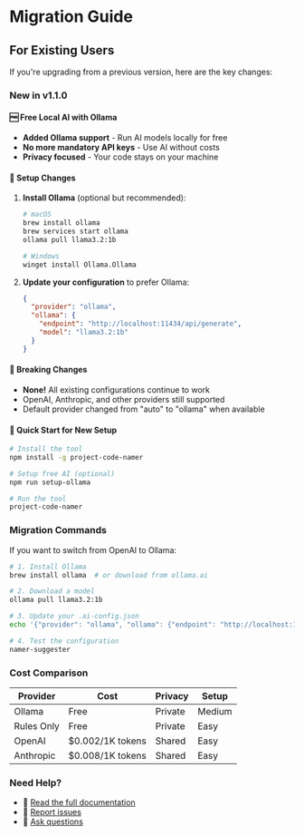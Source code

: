 # Migration Guide

## For Existing Users

If you're upgrading from a previous version, here are the key changes:

### New in v1.1.0

#### 🆓 Free Local AI with Ollama

- **Added Ollama support** - Run AI models locally for free
- **No more mandatory API keys** - Use AI without costs
- **Privacy focused** - Your code stays on your machine

#### 🔧 Setup Changes

1. **Install Ollama** (optional but recommended):

   ```bash
   # macOS
   brew install ollama
   brew services start ollama
   ollama pull llama3.2:1b

   # Windows
   winget install Ollama.Ollama
   ```

2. **Update your configuration** to prefer Ollama:
   ```json
   {
     "provider": "ollama",
     "ollama": {
       "endpoint": "http://localhost:11434/api/generate",
       "model": "llama3.2:1b"
     }
   }
   ```

#### 🔄 Breaking Changes

- **None!** All existing configurations continue to work
- OpenAI, Anthropic, and other providers still supported
- Default provider changed from "auto" to "ollama" when available

#### 🚀 Quick Start for New Setup

```bash
# Install the tool
npm install -g project-code-namer

# Setup free AI (optional)
npm run setup-ollama

# Run the tool
project-code-namer
```

### Migration Commands

If you want to switch from OpenAI to Ollama:

```bash
# 1. Install Ollama
brew install ollama  # or download from ollama.ai

# 2. Download a model
ollama pull llama3.2:1b

# 3. Update your .ai-config.json
echo '{"provider": "ollama", "ollama": {"endpoint": "http://localhost:11434/api/generate", "model": "llama3.2:1b"}}' > .ai-config.json

# 4. Test the configuration
namer-suggester
```

### Cost Comparison

| Provider   | Cost             | Privacy | Setup  |
| ---------- | ---------------- | ------- | ------ |
| Ollama     | Free             | Private | Medium |
| Rules Only | Free             | Private | Easy   |
| OpenAI     | $0.002/1K tokens | Shared  | Easy   |
| Anthropic  | $0.008/1K tokens | Shared  | Easy   |

### Need Help?

- 📖 [Read the full documentation](README.md)
- 🐛 [Report issues](https://github.com/juandape/project-code-namer/issues)
- 💬 [Ask questions](https://github.com/juandape/project-code-namer/discussions)

